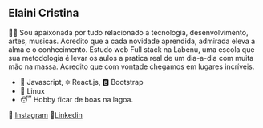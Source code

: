 ##  Elaini Cristina 

👩‍💻 Sou apaixonada por tudo relacionado a tecnologia, desenvolvimento, artes, musicas. Acredito que a cada novidade aprendida, admirada eleva a alma e o conhecimento.
Estudo web Full stack na Labenu, uma escola que sua metodologia é levar os aulos a pratica real de um dia-a-dia com muita mão na massa. Acredito que com vontade chegamos em lugares incríveis.

- 🍺 Javascript, 🔯 React.js, 🅱 Bootstrap
- 🐧 Linux 
- 😴 Hobby ficar de boas na lagoa.

📸 [Instagram](https://www.instagram.com/elainiicristina/)  💼[Linkedin](https://www.linkedin.com/in/elaini-cristina-85234820a/)  

